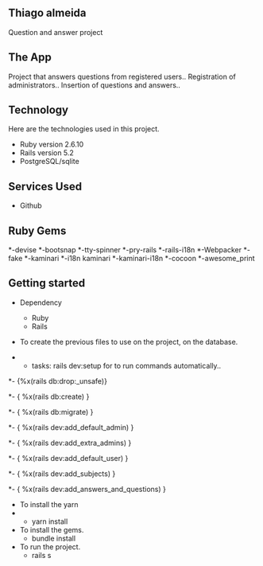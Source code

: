 ## Thiago almeida

Question and answer project

## The App

Project that answers questions from registered users.. Registration of administrators.. Insertion of questions and answers..

## Technology 
Here are the technologies used in this project.

* Ruby version  2.6.10
* Rails version 5.2
* PostgreSQL/sqlite

## Services Used

* Github

## Ruby Gems
*-devise
*-bootsnap
*-tty-spinner
*-pry-rails
*-rails-i18n
*-Webpacker
*-fake
*-kaminari
*-i18n kaminari
*-kaminari-i18n
*-cocoon
*-awesome_print

## Getting started

* Dependency
  - Ruby  
  - Rails
  
* To create the previous files to use on the project, on the database.
* - tasks: rails dev:setup for to run commands automatically.. 

*-  {%x(rails db:drop:_unsafe)}

*-  { %x(rails db:create) }

*-  { %x(rails db:migrate) }

*-  { %x(rails dev:add_default_admin) }

*-  { %x(rails dev:add_extra_admins) }

*-  { %x(rails dev:add_default_user) }

*-  { %x(rails dev:add_subjects) }

*-  { %x(rails dev:add_answers_and_questions) } 
   
* To install the yarn
* - yarn install
* To install the gems.
  - bundle install
* To run the project.
  - rails s 
